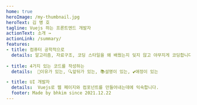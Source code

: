 ```yaml
---
home: true
heroImage: /my-thumbnail.jpg
heroText: 김 병 호
tagline: Vuejs 하는 프론트엔드 개발자
actionText: 소개 →
actionLink: /summary/
features:
- title: 컴퓨터 공학적으로
  details: 알고리즘, 자료구조, 코딩 스타일을 왜 배웠는지 잊지 않고 야무지게 코딩합니다.
   
- title: 4가지 있는 코드를 작성하는
  details:  🤝이유가 있는, 🔍앞뒤가 있는, 📚설명이 있는, 💕애정이 있는

- title: UI 개발자
  details:  Vuejs로 웹 페이지와 컴포넌트를 만들어내는데에 익숙합니다.
  footer: Made by bhkim since 2021.12.22
---
```


